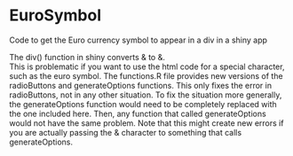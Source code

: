 # EuroSymbol
Code to get the Euro currency symbol to appear in a div in a shiny app

The div() function in shiny converts & to &amp;.  
This is problematic if you want to use the html code for a special character, such as the euro symbol.
The functions.R file provides new versions of the radioButtons and generateOptions functions.
This only fixes the error in radioButtons, not in any other situation.
To fix the situation more generally, the generateOptions function would need to be completely replaced with the one included here.
Then, any function that called generateOptions would not have the same problem.
Note that this might create new errors if you are actually passing the & character to something that calls generateOptions.
